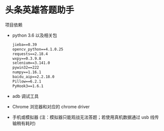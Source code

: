 # 头条英雄答题助手

项目依赖

- python 3.6 以及相关包

  ```txt
  jieba==0.39
  opencv_python==4.1.0.25
  requests==2.18.4
  wxpy==0.3.9.8
  selenium==3.141.0
  pywin32==222
  numpy==1.16.1
  baidu_aip==2.2.18.0
  Pillow==6.2.1
  PyHook3==1.6.1
  ```

- adb 调试工具

- Chrome 浏览器和对应的 chrome driver

- 手机或模拟器 (注：模拟器只能观战无法答题；若使用真机数据通过 usb 线传输稍有耗时)